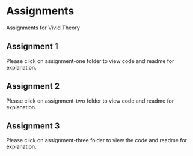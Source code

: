 # Assignments
Assignments for Vivid Theory

## Assignment 1
Please click on assignment-one folder to view code and readme for explanation.

## Assignment 2
Please click on assignment-two folder to view code and readme for explanation.

## Assignment 3
Please click on assignment-three folder to view the code and readme for explanation.
